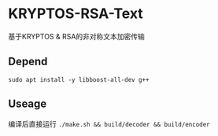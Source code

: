 # KRYPTOS-RSA-Text
基于KRYPTOS &amp; RSA的非对称文本加密传输
## Depend
`sudo apt install -y libboost-all-dev g++`
## Useage
编译后直接运行
`./make.sh && build/decoder && build/encoder`
